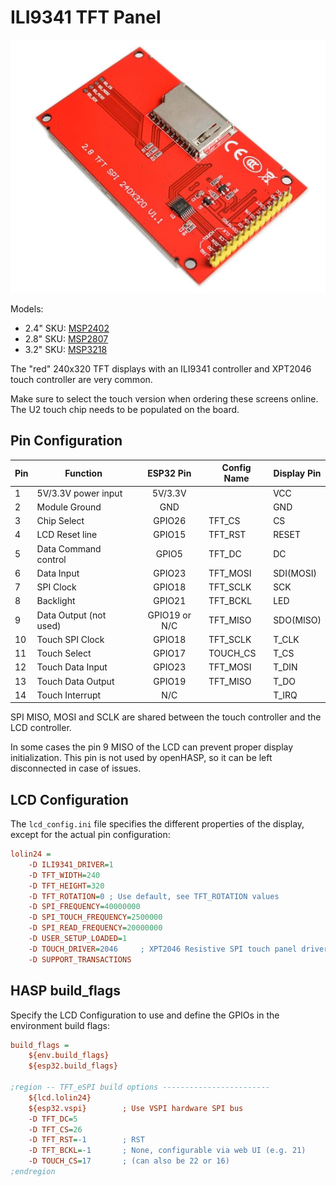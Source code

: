 <h1>ILI9341 TFT Panel</h1>

![Display image](../assets/images/displays/msp2807.png)

Models:

- 2.4" SKU: [MSP2402](http://www.lcdwiki.com/2.4inch_SPI_Module_ILI9341_SKU:MSP2402)
- 2.8" SKU: [MSP2807](http://www.lcdwiki.com/2.8inch_SPI_Module_ILI9341_SKU:MSP2807)
- 3.2" SKU: [MSP3218](http://www.lcdwiki.com/3.2inch_SPI_Module_ILI9341_SKU:MSP3218)

The "red" 240x320 TFT displays with an ILI9341 controller and XPT2046 touch controller are very common.

Make sure to select the touch version when ordering these screens online. The U2 touch chip needs to be populated on the board.

## Pin Configuration

Pin| Function            |ESP32 Pin|Config Name|Display Pin |
---|---------------------| :---:   |-----------|------------|
1  | 5V/3.3V power input | 5V/3.3V |           | VCC
2  | Module Ground       | GND     |           | GND
3  | Chip Select         | GPIO26  | TFT_CS    | CS
4  | LCD Reset line      | GPIO15  | TFT_RST   | RESET
5  | Data Command control| GPIO5   | TFT_DC    | DC
6  | Data Input          | GPIO23  | TFT_MOSI  | SDI(MOSI)
7  | SPI Clock           | GPIO18  | TFT_SCLK  | SCK
8  | Backlight           | GPIO21  | TFT_BCKL  | LED
9  | Data Output (not used) | GPIO19 or N/C    | TFT_MISO  | SDO(MISO)
10 | Touch SPI Clock     | GPIO18  | TFT_SCLK  | T_CLK
11 | Touch Select        | GPIO17  | TOUCH_CS  | T_CS
12 | Touch Data Input    | GPIO23  | TFT_MOSI  | T_DIN
13 | Touch Data Output   | GPIO19  | TFT_MISO  | T_DO
14 | Touch Interrupt     | N/C     |           | T_IRQ

SPI MISO, MOSI and SCLK are shared between the touch controller and the LCD controller.

In some cases the pin 9 MISO of the LCD can prevent proper display initialization.
This pin is not used by openHASP, so it can be left disconnected in case of issues.


## LCD Configuration

The `lcd_config.ini` file specifies the different properties of the display, except for the actual pin configuration:

```ini
lolin24 =
    -D ILI9341_DRIVER=1
    -D TFT_WIDTH=240
    -D TFT_HEIGHT=320
    -D TFT_ROTATION=0 ; Use default, see TFT_ROTATION values
    -D SPI_FREQUENCY=40000000
    -D SPI_TOUCH_FREQUENCY=2500000
    -D SPI_READ_FREQUENCY=20000000
    -D USER_SETUP_LOADED=1
    -D TOUCH_DRIVER=2046     ; XPT2046 Resistive SPI touch panel driver
    -D SUPPORT_TRANSACTIONS
```

## HASP build_flags

Specify the LCD Configuration to use and define the GPIOs in the environment build flags:

```ini
build_flags =
    ${env.build_flags}
    ${esp32.build_flags}

;region -- TFT_eSPI build options ------------------------
    ${lcd.lolin24}
    ${esp32.vspi}        ; Use VSPI hardware SPI bus
    -D TFT_DC=5
    -D TFT_CS=26 
    -D TFT_RST=-1        ; RST
    -D TFT_BCKL=-1       ; None, configurable via web UI (e.g. 21)
    -D TOUCH_CS=17       ; (can also be 22 or 16)
;endregion
```